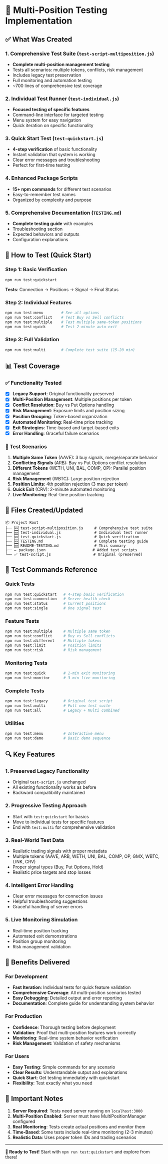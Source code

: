 # 🧪 Multi-Position Testing Implementation

## ✅ What Was Created

### 1. **Comprehensive Test Suite** (`test-script-multiposition.js`)
- **Complete multi-position management testing**
- Tests all scenarios: multiple tokens, conflicts, risk management
- Includes legacy test preservation
- Full monitoring and automation testing
- ~700 lines of comprehensive test coverage

### 2. **Individual Test Runner** (`test-individual.js`) 
- **Focused testing of specific features**
- Command-line interface for targeted testing
- Menu system for easy navigation
- Quick iteration on specific functionality

### 3. **Quick Start Test** (`test-quickstart.js`)
- **4-step verification** of basic functionality
- Instant validation that system is working
- Clear error messages and troubleshooting
- Perfect for first-time testing

### 4. **Enhanced Package Scripts**
- **15+ npm commands** for different test scenarios
- Easy-to-remember test names
- Organized by complexity and purpose

### 5. **Comprehensive Documentation** (`TESTING.md`)
- **Complete testing guide** with examples
- Troubleshooting section
- Expected behaviors and outputs
- Configuration explanations

## 🚀 How to Test (Quick Start)

### Step 1: Basic Verification
```bash
npm run test:quickstart
```
**Tests**: Connection → Positions → Signal → Final Status

### Step 2: Individual Features
```bash
npm run test:menu        # See all options
npm run test:conflict    # Test Buy vs Sell conflicts
npm run test:multiple    # Test multiple same-token positions
npm run test:quick       # Test 2-minute auto-exit
```

### Step 3: Full Validation
```bash
npm run test:multi       # Complete test suite (15-20 min)
```

## 📊 Test Coverage

### ✅ Functionality Tested
- [x] **Legacy Support**: Original functionality preserved
- [x] **Multi-Position Management**: Multiple positions per token
- [x] **Conflict Resolution**: Buy vs Put Options handling
- [x] **Risk Management**: Exposure limits and position sizing
- [x] **Position Grouping**: Token-based organization
- [x] **Automated Monitoring**: Real-time price tracking
- [x] **Exit Strategies**: Time-based and target-based exits
- [x] **Error Handling**: Graceful failure scenarios

### 🎯 Test Scenarios
1. **Multiple Same Token** (AAVE): 3 buy signals, merge/separate behavior
2. **Conflicting Signals** (ARB): Buy vs Put Options conflict resolution
3. **Different Tokens** (WETH, UNI, BAL, COMP, OP): Parallel position management
4. **Risk Management** (WBTC): Large position rejection
5. **Position Limits**: 4th position rejection (3 max per token)
6. **Quick Exit** (CRV): 2-minute automated monitoring
7. **Live Monitoring**: Real-time position tracking

## 📁 Files Created/Updated

```
📦 Project Root
├── 🆕 test-script-multiposition.js     # Comprehensive test suite
├── 🆕 test-individual.js               # Individual test runner  
├── 🆕 test-quickstart.js               # Quick verification
├── 🆕 TESTING.md                       # Complete testing guide
├── 🆕 README-TESTING.md                # This summary
├── ✏️ package.json                     # Added test scripts
└── ✅ test-script.js                   # Original (preserved)
```

## 🎯 Test Commands Reference

### Quick Tests
```bash
npm run test:quickstart   # 4-step basic verification
npm run test:connection   # Server health check
npm run test:status       # Current positions
npm run test:single       # One signal test
```

### Feature Tests  
```bash
npm run test:multiple     # Multiple same token
npm run test:conflict     # Buy vs Sell conflicts
npm run test:different    # Multiple tokens
npm run test:limit        # Position limits
npm run test:risk         # Risk management
```

### Monitoring Tests
```bash
npm run test:quick        # 2-min exit monitoring
npm run test:monitor      # 3-min live monitoring
```

### Complete Tests
```bash
npm run test:legacy       # Original test script
npm run test:multi        # Full new test suite
npm run test:all          # Legacy + Multi combined
```

### Utilities
```bash
npm run test:menu         # Interactive menu
npm run test:demo         # Basic demo sequence
```

## 🔍 Key Features

### 1. **Preserved Legacy Functionality**
- Original `test-script.js` unchanged
- All existing functionality works as before
- Backward compatibility maintained

### 2. **Progressive Testing Approach**
- Start with `test:quickstart` for basics
- Move to individual tests for specific features
- End with `test:multi` for comprehensive validation

### 3. **Real-World Test Data**
- Realistic trading signals with proper metadata
- Multiple tokens (AAVE, ARB, WETH, UNI, BAL, COMP, OP, GMX, WBTC, LINK, CRV)
- Proper signal types (Buy, Put Options, Hold)
- Realistic price targets and stop losses

### 4. **Intelligent Error Handling**
- Clear error messages for connection issues
- Helpful troubleshooting suggestions
- Graceful handling of server errors

### 5. **Live Monitoring Simulation**
- Real-time position tracking
- Automated exit demonstrations
- Position group monitoring
- Risk management validation

## 🎉 Benefits Delivered

### For Development
- **Fast Iteration**: Individual tests for quick feature validation
- **Comprehensive Coverage**: All multi-position scenarios tested
- **Easy Debugging**: Detailed output and error reporting
- **Documentation**: Complete guide for understanding system behavior

### For Production
- **Confidence**: Thorough testing before deployment
- **Validation**: Proof that multi-position features work correctly
- **Monitoring**: Real-time system behavior verification
- **Risk Management**: Validation of safety mechanisms

### For Users
- **Easy Testing**: Simple commands for any scenario
- **Clear Results**: Understandable output and explanations
- **Quick Start**: Get testing immediately with quickstart
- **Flexibility**: Test exactly what you need

## 🚨 Important Notes

1. **Server Required**: Tests need server running on `localhost:3000`
2. **Multi-Position Enabled**: Server must have MultiPositionManager configured
3. **Real Monitoring**: Tests create actual positions and monitor them
4. **Time-Based**: Some tests include real-time monitoring (2-3 minutes)
5. **Realistic Data**: Uses proper token IDs and trading scenarios

---

**🎯 Ready to Test!** Start with `npm run test:quickstart` and explore from there! 